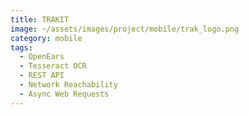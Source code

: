 ```yaml
---
title: TRAKIT
image: ~/assets/images/project/mobile/trak_logo.png
category: mobile
tags:
  - OpenEars
  - Tesseract OCR
  - REST API
  - Network Reachability
  - Async Web Requests
---
```

